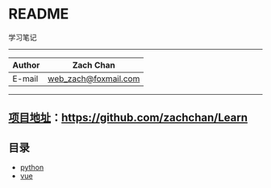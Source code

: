 ﻿README
===========================
学习笔记


****
	
|Author|Zach Chan|
|---|---
|E-mail|web_zach@foxmail.com




****

## [项目地址](https://github.com/zachchan/Learn)：https://github.com/zachchan/Learn



## 目录
* [python](https://github.com/zachchan/Learn/tree/master/python)
* [vue](https://github.com/zachchan/Learn/tree/master/vue/vue-1.0)


